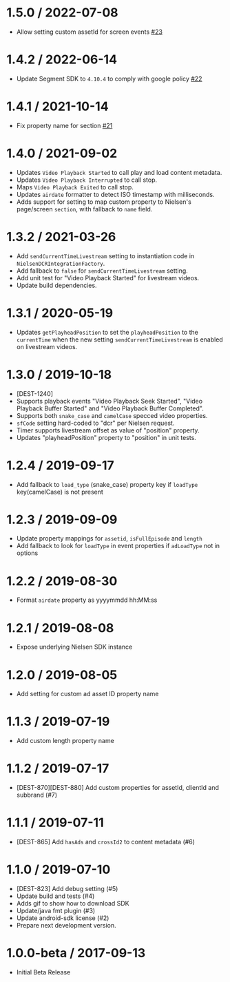 1.5.0 / 2022-07-08
==================
* Allow setting custom assetId for screen events [#23](https://github.com/segment-integrations/analytics-android-integration-nielsen-dcr/pull/23)

1.4.2 / 2022-06-14
==================
* Update Segment SDK to `4.10.4` to comply with google policy [#22](https://github.com/segment-integrations/analytics-android-integration-nielsen-dcr/pull/22)

1.4.1 / 2021-10-14
==================
* Fix property name for section [#21](https://github.com/segment-integrations/analytics-android-integration-nielsen-dcr/pull/21)

1.4.0 / 2021-09-02
==================
  * Updates `Video Playback Started` to call play and load content metadata.
  * Updates `Video Playback Interrupted` to call stop.
  * Maps `Video Playback Exited` to call stop.
  * Updates `airdate` formatter to detect ISO timestamp with milliseconds.
  * Adds support for setting to map custom property to Nielsen's page/screen `section`, with fallback to `name` field.

1.3.2 / 2021-03-26
==================
  * Add `sendCurrentTimeLivestream` setting to instantiation code in `NielsenDCRIntegrationFactory`.
  * Add fallback to `false` for `sendCurrentTimeLivestream` setting.
  * Add unit test for "Video Playback Started" for livestream videos.
  * Update build dependencies.

1.3.1 / 2020-05-19
==================
  * Updates `getPlayheadPosition` to set the `playheadPosition` to the `currentTime` when the new setting `sendCurrentTimeLivestream` is enabled on livestream videos.

1.3.0 / 2019-10-18
==================

  * [DEST-1240]
  * Supports playback events "Video Playback Seek Started", "Video Playback Buffer Started"   and "Video Playback Buffer Completed".
  * Supports both `snake_case` and `camelCase` specced video properties.
  * `sfCode` setting hard-coded to "dcr" per Nielsen request.
  * Timer supports livestream offset as value of "position" property.
  * Updates "playheadPosition" property to "position" in unit tests.

1.2.4 / 2019-09-17
==================

  * Add fallback to `load_type` (snake_case) property key if `loadType` key(camelCase) is not present

1.2.3 / 2019-09-09
==================

  * Update property mappings for `assetid`, `isFullEpisode` and `length`
  * Add fallback to look for `loadType` in event properties if `adLoadType` not in options

1.2.2 / 2019-08-30
==================

  * Format `airdate` property as yyyymmdd hh:MM:ss

1.2.1 / 2019-08-08
==================

  * Expose underlying Nielsen SDK instance

1.2.0 / 2019-08-05
==================

  * Add setting for custom ad asset ID property name

1.1.3 / 2019-07-19
==================

  * Add custom length property name

1.1.2 / 2019-07-17
==================

  * [DEST-870][DEST-880] Add custom properties for assetId, clientId and subbrand (#7)

1.1.1 / 2019-07-11
==================

  * [DEST-865] Add `hasAds` and `crossId2` to content metadata (#6)

1.1.0 / 2019-07-10
==================

  * [DEST-823] Add debug setting (#5)
  * Update build and tests (#4)
  * Adds gif to show how to download SDK
  * Update/java fmt plugin (#3)
  * Update android-sdk license (#2)
  * Prepare next development version.

1.0.0-beta / 2017-09-13
===================================

  * Initial Beta Release
